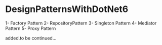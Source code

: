 # DesignPatternsWithDotNet6

1- Factory Pattern
2- RepositoryPattern
3- Singleton Pattern
4- Mediator Pattern
5- Proxy Pattern

added.to be continued...
